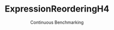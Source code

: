 ---
layout: default
title: ExpressionReorderingH4
subtitle: Continuous Benchmarking
selected: Expression_Reordering
expanded: Benchmarking
benchmark: /individual_results/ExpressionReorderingH4.html
---